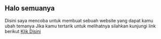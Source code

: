## Halo semuanya
Disini saya mencoba untuk membuat sebuah website yang dapat kamu ubah temanya
Jika kamu tertarik untuk melihatnya silahkan kunjungi link berikut
<a href="https://change-the-theme.netlify.app/">Klik Disini</a>
